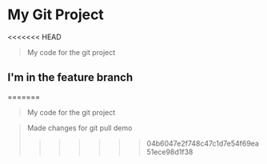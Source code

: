 # My Git Project

<<<<<<< HEAD
> My code for the git project

## I'm in the feature branch  
=======
> My code for the git project 


>Made changes for git pull demo
>>>>>>> 04b6047e2f748c47c1d7e54f69ea51ece98d1f38
